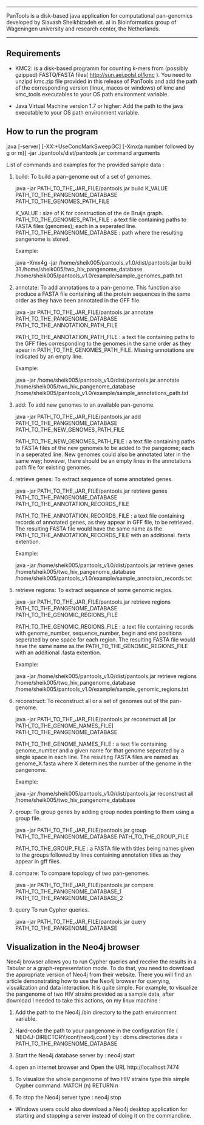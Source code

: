 ************************************************************************
PanTools is a disk-based java application for computational pan-genomics
developed by Siavash Sheikhizadeh et. al in Bioinformatics group of 
Wageningen university and research center, the Netherlands.  
************************************************************************

Requirements
------------
- KMC2: is a disk-based programm for counting k-mers from (possibly gzipped) FASTQ/FASTA files( http://sun.aei.polsl.pl/kmc ).
        You need to unzipd kmc.zip file provided in this release of PanTools and add the path of the corresponding version (linux, macos or windows) of kmc and kmc_tools executables to your OS path environment variable.

- Java Virtual Machine version 1.7 or higher: Add the path to the java executable to your OS path environment variable.


How to run the program 
----------------------
java  [-server] [-XX:+UseConcMarkSweepGC]  [-Xmx(a number followed by g or m)] -jar ./pantools/dist/pantools.jar command arguments


List of commands and examples for the provided sample data :

1. build:
   To build a pan-genome out of a set of genomes.

   java  -jar  PATH_TO_THE_JAR_FILE/pantools.jar  build  K_VALUE  PATH_TO_THE_PANGENOME_DATABASE  PATH_TO_THE_GENOMES_PATH_FILE

   K_VALUE :   size of K for construction of the de Bruijn graph.
   PATH_TO_THE_GENOMES_PATH_FILE : a text file containing paths to FASTA files (genomes); each in a seperated line.
   PATH_TO_THE_PANGENOME_DATABASE : path where the resulting pangenome is stored.  

   Example: 
   
   java  -Xmx4g  -jar  /home/sheik005/pantools_v1.0/dist/pantools.jar build  31  /home/sheik005/two_hiv_pangenome_database  /home/sheik005/pantools_v1.0/example/sample_genomes_path.txt
             
2. annotate:
   To add annotations to a pan-genome. This function also produce a FASTA file containing all the protein sequences in the same order as they have been annotated in the GFF file.

   java  -jar  PATH_TO_THE_JAR_FILE/pantools.jar  annotate  PATH_TO_THE_PANGENOME_DATABASE  PATH_TO_THE_ANNOTATION_PATH_FILE

   PATH_TO_THE_ANNOTATION_PATH_FILE : a text file containing paths to the GFF files corresponding to the genomes in the same order as they apear in PATH_TO_THE_GENOMES_PATH_FILE.
                                      Missing annotations are indicated by an empty line.

   Example: 

   java  -jar  /home/sheik005/pantools_v1.0/dist/pantools.jar  annotate  /home/sheik005/two_hiv_pangenome_database  /home/sheik005/pantools_v1.0/example/sample_annotations_path.txt

3. add:
   To add new genomes to an available pan-genome.

   java  -jar  PATH_TO_THE_JAR_FILE/pantools.jar  add  PATH_TO_THE_PANGENOME_DATABASE  PATH_TO_THE_NEW_GENOMES_PATH_FILE
   
   PATH_TO_THE_NEW_GENOMES_PATH_FILE : a text file containing paths to FASTA files of the new genomes to be added to the pangeome; each in a seperated line.
                                       New genomes could also be annotated later in the same way; however, there should be an empty lines in the annotations path file for existing genomes.

4. retrieve genes:
   To extract sequence of some annotated genes. 

   java  -jar  PATH_TO_THE_JAR_FILE/pantools.jar  retrieve  genes  PATH_TO_THE_PANGENOME_DATABASE  PATH_TO_THE_ANNOTATION_RECORDS_FILE

   PATH_TO_THE_ANNOTATION_RECORDS_FILE : a text file containing records of annotated genes, as they appear in GFF file, to be retrieved.
                                         The resulting FASTA file would have the same name as the PATH_TO_THE_ANNOTATION_RECORDS_FILE with an additional .fasta extention.

   Example: 

   java  -jar  /home/sheik005/pantools_v1.0/dist/pantools.jar  retrieve  genes  /home/sheik005/two_hiv_pangenome_database  /home/sheik005/pantools_v1.0/example/sample_annotaion_records.txt

5. retrieve regions:
   To extract sequence of some genomic regios.

   java  -jar  PATH_TO_THE_JAR_FILE/pantools.jar  retrieve  regions  PATH_TO_THE_PANGENOME_DATABASE  PATH_TO_THE_GENOMIC_REGIONS_FILE

   PATH_TO_THE_GENOMIC_REGIONS_FILE : a text file containing records with genome_number, sequence_number, begin and end positions seperated by one space for each region.
                                      The resulting FASTA file would have the same name as the PATH_TO_THE_GENOMIC_REGIONS_FILE with an additional .fasta extention.

   Example: 

   java  -jar  /home/sheik005/pantools_v1.0/dist/pantools.jar  retrieve  regions  /home/sheik005/two_hiv_pangenome_database  /home/sheik005/pantools_v1.0/example/sample_genomic_regions.txt

6. reconstruct:
   To reconstruct all or a set of genomes out of the pan-genome.

   java  -jar  PATH_TO_THE_JAR_FILE/pantools.jar  reconstruct all [or PATH_TO_THE_GENOME_NAMES_FILE]  PATH_TO_THE_PANGENOME_DATABASE

   PATH_TO_THE_GENOME_NAMES_FILE : a text file containing genome_number and a given name for that genome seperated by a single space in each line. 
                                   The resulting FASTA files are named as genome_X.fasta where X determines the number of the genome in the pangenome.

   Example: 

   java  -jar  /home/sheik005/pantools_v1.0/dist/pantools.jar  reconstruct  all  /home/sheik005/two_hiv_pangenome_database

7. group:
   To group genes by adding group nodes pointing to them using a group file.

   java  -jar  PATH_TO_THE_JAR_FILE/pantools.jar  group  PATH_TO_THE_PANGENOME_DATABASE PATH_TO_THE_GROUP_FILE 

   PATH_TO_THE_GROUP_FILE : a FASTA file with titles being names given to the groups followed by lines containing annotation titles as they appear in gff files.


8. compare:
   To compare topology of two pan-genomes.

   java  -jar  PATH_TO_THE_JAR_FILE/pantools.jar  compare  PATH_TO_THE_PANGENOME_DATABASE_1  PATH_TO_THE_PANGENOME_DATABASE_2

9. query
   To run Cypher queries.

   java  -jar  PATH_TO_THE_JAR_FILE/pantools.jar  query  PATH_TO_THE_PANGENOME_DATABASE
   

Visualization in the Neo4j browser
----------------------------------
Neo4j browser allows you to run Cypher queries and receive the results in a Tabular or a graph-representation mode. To do that, you need to download the appropriate version of Neo4j from their website. 
There you will find an article demonstrating how to use the Neo4j browser for querying, visualization and data interaction. It is quite simple. 
For example, to visualize the pangenome of two HIV strains provided as a sample data, after download I needed to take this actions, on my linux machine :

1. Add the path to the Neo4j /bin directory to the path environment variable.

2. Hard-code the path to your pangenome in the configuration file ( NEO4J-DIRECTORY/conf/neo4j.conf ) by : 
   dbms.directories.data = PATH_TO_THE_PANGENOME_DATABASE

3. Start the Neo4j database server by : 
   neo4j start

4. open an internet browser and Open the URL http://localhost:7474

5. To visualize the whole pangenome of two HIV strains type this simple Cypher command:
   MATCH (n) RETURN n

6. To stop the Neo4j server type :
   neo4j stop

- Windows users could also download a Neo4j desktop application for starting and stopping a server instead of doing it on the commandline.
   
